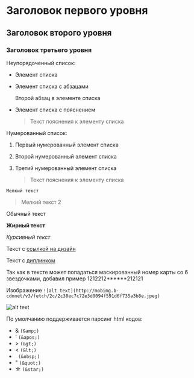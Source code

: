 # Заголовок первого уровня

## Заголовок второго уровня

### Заголовок третьего уровня

Неупорядоченный список:

-   Элемент списка

-   Элемент списка с абзацами

    Второй абзац в элементе списка

-   Элемент списка с пояснением

    > Текст пояснения к элементу списка

Нумерованный список:

1. Первый нумерованный элемент списка

2. Второй нумерованный элемент списка

3. Третий нумерованный элемент списка

    > Текст пояснения к элементу списка

`Мелкий текст`

> Мелкий текст 2

Обычный текст

**Жирный текст**

_Курсивный текст_

Текст с [ссылкой на дизайн](https://www.figma.com/file/KlFOLLkKO8rtvvQE3RXuhq/Click-Library?node-id=42860%3A230714)

Текст с [диплинком](alfabank:///open-test)

Так как в тексте может попадаться маскированный номер карты со 6 звездочками, добавил пример 1212212**\*\***212121

Изображение `![alt text](http://mobimg.b-cdnnet/v3/fetch/2c/2c38ec7c72e3d0094f591d6f735a3b8e.jpeg)`

![alt text](http://mobimg.b-cdn.net/v3/fetch/2c/2c38ec7c72e3d0094f591d6f735a3b8e.jpeg)

По умолчанию поддерживается парсинг html кодов:

-   &amp; `(&amp;)`
-   &apos; `(&apos;)`
-   &gt; `(&gt;)`
-   &lt; `(&lt;)`
-   &nbsp; `(&nbsp;)`
-   &quot; `(&quot;)`
-   &star; `(&star;)`
